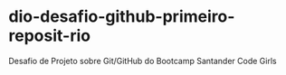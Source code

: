 # dio-desafio-github-primeiro-reposit-rio
Desafio de Projeto sobre Git/GitHub do Bootcamp Santander Code Girls
